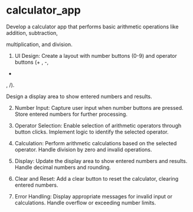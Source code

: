 # calculator_app

Develop a calculator app that performs basic arithmetic operations like addition, subtraction,

multiplication, and division.

1. UI Design: Create a layout with number buttons (0-9) and operator buttons (+
, -,
*
, /).

Design a display area to show entered numbers and results.

2. Number Input: Capture user input when number buttons are pressed.
Store entered numbers for further processing.

3. Operator Selection: Enable selection of arithmetic operators through button clicks. Implement logic to identify the selected operator.

4. Calculation: Perform arithmetic calculations based on the selected operator.
Handle division by zero and invalid operations.

5. Display: Update the display area to show entered numbers and results.
Handle decimal numbers and rounding.

6. Clear and Reset: Add a clear button to reset the calculator, clearing entered numbers.

7. Error Handling: Display appropriate messages for invalid input or calculations.
Handle overflow or exceeding number limits.